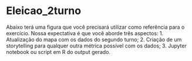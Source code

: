 # Eleicao_2turno
 Abaixo terá uma figura que você precisará utilizar como referência para o exercício.   Nossa expectativa é que você aborde três aspectos:  1. Atualização do mapa com os dados do segundo turno; 2. Criação de um storytelling para qualquer outra métrica possível com os dados; 3. Jupyter notebook ou script em R do output gerado.
